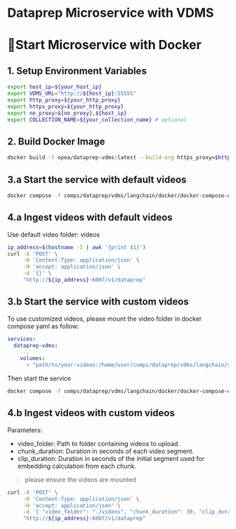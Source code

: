 # Dataprep Microservice with VDMS

# 🚀Start Microservice with Docker

## 1. Setup Environment Variables

```bash
export host_ip=${your_host_ip}
export VDMS_URL="http://${host_ip}:55555"
export http_proxy=${your_http_proxy}
export https_proxy=${your_http_proxy}
export no_proxy=${no_proxy},${host_ip}
export COLLECTION_NAME=${your_collection_name} # optional
```

## 2. Build Docker Image

```bash
docker build -t opea/dataprep-vdms:latest --build-arg https_proxy=$https_proxy --build-arg http_proxy=$http_proxy -f comps/dataprep/vdms/langchain/docker/Dockerfile .
```

## 3.a Start the service with default videos

```bash
docker compose -f comps/dataprep/vdms/langchain/docker/docker-compose-dataprep-vdms.yaml up -d
```

## 4.a Ingest videos with default videos

Use default video folder: videos

```bash
ip_address=$(hostname -I | awk '{print $1}')
curl -X 'POST' \
     -H 'Content-Type: application/json' \
     -H 'accept: application/json' \
     -d '{}' \
     "http://${ip_address}:6007/v1/dataprep"
```

## 3.b Start the service with custom videos

To use customized videos, please mount the video folder in docker compose yaml as follow:

```yaml
services:
  dataprep-vdms:
    ...
    volumes:
      - "path/to/your-videos:/home/user/comps/dataprep/vdms/langchain/your-videos"
```

Then start the service

```bash
docker compose -f comps/dataprep/vdms/langchain/docker/docker-compose-dataprep-vdms.yaml up -d
```

## 4.b Ingest videos with custom videos

Parameters:
- video_folder: Path to folder containing videos to upload.
- chunk_duration: Duration in seconds of each video segment.
- clip_duration: Duration in seconds of the initial segment used for embedding calculation from each chunk.
> please ensure the videos are mounted

```bash
curl -X 'POST' \
     -H 'Content-Type: application/json' \
     -H 'accept: application/json' \
     -d '{ "video_folder": "./videos", "chunk_duration": 30, "clip_duration": 10}' \
     "http://${ip_address}:6007/v1/dataprep"
```
